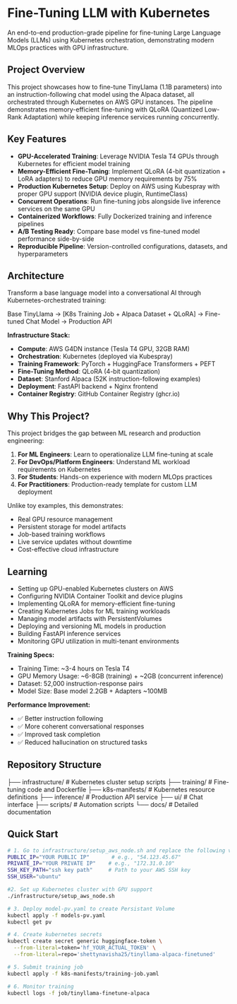 # Fine-Tuning LLM with Kubernetes

An end-to-end production-grade pipeline for fine-tuning Large Language Models (LLMs) 
using Kubernetes orchestration, demonstrating modern MLOps practices with GPU infrastructure.

## Project Overview

This project showcases how to fine-tune TinyLlama (1.1B parameters) into an instruction-following 
chat model using the Alpaca dataset, all orchestrated through Kubernetes on AWS GPU instances. 
The pipeline demonstrates memory-efficient fine-tuning with QLoRA (Quantized Low-Rank Adaptation) 
while keeping inference services running concurrently.

## Key Features

- **GPU-Accelerated Training**: Leverage NVIDIA Tesla T4 GPUs through Kubernetes for efficient model training
- **Memory-Efficient Fine-Tuning**: Implement QLoRA (4-bit quantization + LoRA adapters) to reduce GPU memory requirements by 75%
- **Production Kubernetes Setup**: Deploy on AWS using Kubespray with proper GPU support (NVIDIA device plugin, RuntimeClass)
- **Concurrent Operations**: Run fine-tuning jobs alongside live inference services on the same GPU
- **Containerized Workflows**: Fully Dockerized training and inference pipelines
- **A/B Testing Ready**: Compare base model vs fine-tuned model performance side-by-side
- **Reproducible Pipeline**: Version-controlled configurations, datasets, and hyperparameters

## Architecture

Transform a base language model into a conversational AI through Kubernetes-orchestrated training:

Base TinyLlama → [K8s Training Job + Alpaca Dataset + QLoRA] → Fine-tuned Chat Model → Production API

**Infrastructure Stack:**
- **Compute**: AWS G4DN instance (Tesla T4 GPU, 32GB RAM)
- **Orchestration**: Kubernetes (deployed via Kubespray)
- **Training Framework**: PyTorch + HuggingFace Transformers + PEFT
- **Fine-Tuning Method**: QLoRA (4-bit quantization)
- **Dataset**: Stanford Alpaca (52K instruction-following examples)
- **Deployment**: FastAPI backend + Nginx frontend
- **Container Registry**: GitHub Container Registry (ghcr.io)

## Why This Project?

This project bridges the gap between ML research and production engineering:

1. **For ML Engineers**: Learn to operationalize LLM fine-tuning at scale
2. **For DevOps/Platform Engineers**: Understand ML workload requirements on Kubernetes
3. **For Students**: Hands-on experience with modern MLOps practices
4. **For Practitioners**: Production-ready template for custom LLM deployment

Unlike toy examples, this demonstrates:
- Real GPU resource management
- Persistent storage for model artifacts
- Job-based training workflows
- Live service updates without downtime
- Cost-effective cloud infrastructure

## Learning

- Setting up GPU-enabled Kubernetes clusters on AWS
- Configuring NVIDIA Container Toolkit and device plugins
- Implementing QLoRA for memory-efficient fine-tuning
- Creating Kubernetes Jobs for ML training workloads
- Managing model artifacts with PersistentVolumes
- Deploying and versioning ML models in production
- Building FastAPI inference services
- Monitoring GPU utilization in multi-tenant environments

**Training Specs:**
- Training Time: ~3-4 hours on Tesla T4
- GPU Memory Usage: ~6-8GB (training) + ~2GB (concurrent inference)
- Dataset: 52,000 instruction-response pairs
- Model Size: Base model 2.2GB + Adapters ~100MB

**Performance Improvement:**
- ✅ Better instruction following
- ✅ More coherent conversational responses
- ✅ Improved task completion
- ✅ Reduced hallucination on structured tasks

## Repository Structure

├── infrastructure/      # Kubernetes cluster setup scripts
├── training/           # Fine-tuning code and Dockerfile
├── k8s-manifests/      # Kubernetes resource definitions
├── inference/          # Production API service
├── ui/                 # Chat interface
├── scripts/            # Automation scripts
└── docs/              # Detailed documentation

## Quick Start
```bash
# 1. Go to infrastructure/setup_aws_node.sh and replace the following values:
PUBLIC_IP="YOUR PUBLIC IP"       # e.g., "54.123.45.67"
PRIVATE_IP="YOUR PRIVATE IP"    # e.g., "172.31.0.10"
SSH_KEY_PATH="ssh key path"     # Path to your AWS SSH key
SSH_USER="ubuntu"

#2. Set up Kubernetes cluster with GPU support
./infrastructure/setup_aws_node.sh

# 3. Deploy model-pv.yaml to create Persistant Volume
kubectl apply -f models-pv.yaml
kubectl get pv

# 4. Create kubernetes secrets
kubectl create secret generic huggingface-token \
  --from-literal=token='hf_YOUR_ACTUAL_TOKEN' \
  --from-literal=repo='shettynavisha25/tinyllama-alpaca-finetuned'

# 5. Submit training job
kubectl apply -f k8s-manifests/training-job.yaml

# 6. Monitor training
kubectl logs -f job/tinyllama-finetune-alpaca
